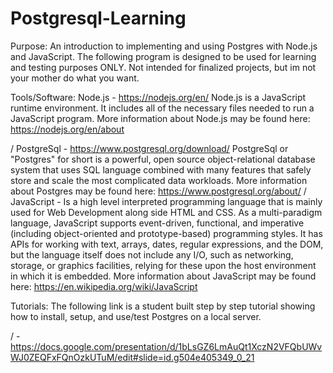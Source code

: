 # Postgresql-Learning
Purpose:
	An introduction to implementing and using Postgres with Node.js and JavaScript. The following program is designed to be used for learning and testing purposes ONLY. Not intended for finalized projects, but im not your mother do what you want. 

Tools/Software:
	Node.js - https://nodejs.org/en/ 
		Node.js is a JavaScript runtime environment. It includes all of the necessary files needed to run a JavaScript program. More information
		about Node.js may be found here: https://nodejs.org/en/about

/
	PostgreSql - https://www.postgresql.org/download/ 
		PostgreSql or "Postgres" for short is a powerful, open source object-relational database system that uses SQL language combined with many 
		features that safely store and scale the most complicated data workloads. More information about Postgres may be found here: https://www.postgresql.org/about/ 
/
	JavaScript - Is a high level interpreted programming language that is mainly used for Web Development along side HTML and CSS. 
		As a multi-paradigm language, JavaScript supports event-driven, functional, and imperative (including object-oriented and prototype-based) programming styles. It has APIs for working with text, arrays, dates, regular expressions, and the DOM, but the language itself does not include any I/O, such as networking, storage, or graphics facilities, relying for these upon the host environment in which it is embedded.
		More information about JavaScript may be found here: https://en.wikipedia.org/wiki/JavaScript 

Tutorials: 
	The following link is a student built step by step tutorial showing how to install, setup, and use/test Postgres on a local server. 

/	- https://docs.google.com/presentation/d/1bLsGZ6LmAuQt1XczN2VFQbUWvWJ0ZEQFxFQnOzkUTuM/edit#slide=id.g504e405349_0_21


